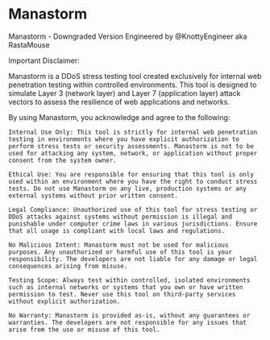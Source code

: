 # Manastorm
Manastorm - Downgraded Version Engineered by @KnottyEngineer aka RastaMouse

Important Disclaimer:

Manastorm is a DDoS stress testing tool created exclusively for internal web penetration testing within controlled environments. This tool is designed to simulate Layer 3 (network layer) and Layer 7 (application layer) attack vectors to assess the resilience of web applications and networks.

By using Manastorm, you acknowledge and agree to the following:

    Internal Use Only: This tool is strictly for internal web penetration testing in environments where you have explicit authorization to perform stress tests or security assessments. Manastorm is not to be used for attacking any system, network, or application without proper consent from the system owner.

    Ethical Use: You are responsible for ensuring that this tool is only used within an environment where you have the right to conduct stress tests. Do not use Manastorm on any live, production systems or any external systems without prior written consent.

    Legal Compliance: Unauthorized use of this tool for stress testing or DDoS attacks against systems without permission is illegal and punishable under computer crime laws in various jurisdictions. Ensure that all usage is compliant with local laws and regulations.

    No Malicious Intent: Manastorm must not be used for malicious purposes. Any unauthorized or harmful use of this tool is your responsibility. The developers are not liable for any damage or legal consequences arising from misuse.

    Testing Scope: Always test within controlled, isolated environments such as internal networks or systems that you own or have written permission to test. Never use this tool on third-party services without explicit authorization.

    No Warranty: Manastorm is provided as-is, without any guarantees or warranties. The developers are not responsible for any issues that arise from the use or misuse of this tool.

